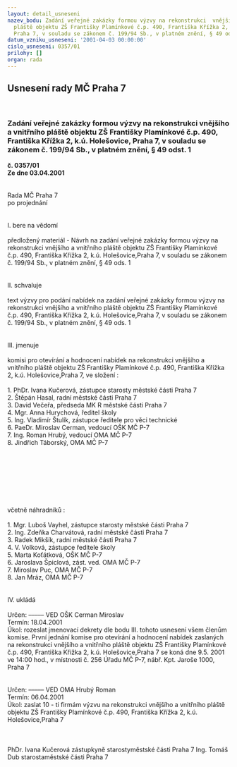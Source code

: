 ```yaml
---
layout: detail_usneseni
nazev_bodu: Zadání veřejné zakázky formou výzvy na rekonstrukci  vnějšího a vnitřního
  pláště objektu ZŠ Františky Plamínkové č.p. 490, Františka Křížka 2, k.ú. Holešovice,
  Praha 7, v souladu se zákonem č. 199/94 Sb., v platném znění, § 49 odst. 1
datum_vzniku_usneseni: '2001-04-03 00:00:00'
cislo_usneseni: 0357/01
prilohy: []
organ: rada
---
```

<div id="ucUsn_pList" class="usn">
	<span><h2>Usnesení rady MČ Praha 7 </h2>
<br></span><div class="standBody">
<span><h3>Zadání veřejné zakázky formou výzvy na rekonstrukci  vnějšího a vnitřního pláště objektu ZŠ Františky Plamínkové č.p. 490, Františka Křížka 2, k.ú. Holešovice, Praha 7, v souladu se zákonem č. 199/94 Sb., v platném znění, § 49 odst. 1</h3></span><div class="center">
		<strong>č. 0357/01</strong><br>
	</div>
<div class="center">
		<strong>Ze dne 03.04.2001</strong><br><br>
	</div>
<br>Rada MČ Praha 7<br>po projednání<br><br><br>I.	bere na vědomí<br><br> předložený materiál - Návrh na zadání veřejné zakázky formou výzvy na rekonstrukci  vnějšího a vnitřního pláště objektu ZŠ Františky Plamínkové č.p. 490, Františka Křížka 2, k.ú. Holešovice,Praha 7, v souladu se zákonem č. 199/94 Sb., v platném znění, § 49 ods. 1<br><br><br>II.	schvaluje <br><br>text výzvy pro podání nabídek na zadání veřejné zakázky formou výzvy na rekonstrukci  vnějšího a vnitřního pláště objektu ZŠ Františky Plamínkové č.p. 490, Františka Křížka 2, k.ú. Holešovice,Praha 7, v souladu se zákonem č. 199/94 Sb., v platném znění, § 49 ods. 1<br><br><br>III.	jmenuje<br><br>komisi pro otevírání a hodnocení nabídek na rekonstrukci  vnějšího a vnitřního pláště objektu ZŠ Františky Plamínkové č.p. 490, Františka Křížka 2, k.ú. Holešovice,Praha 7, ve složení :<br><br>1. PhDr. Ivana Kučerová, zástupce starosty městské části Praha 7<br>2. Štěpán Hasal, radní městské části Praha 7<br>3. David Večeřa, předseda MK R městské části  Praha 7<br>4. Mgr. Anna Hurychová, ředitel školy<br>5. Ing. Vladimír Štulík, zástupce ředitele pro věci technické<br>6. PaeDr. Miroslav Cerman, vedoucí OŠK  MČ P-7<br>7. Ing. Roman Hrubý, vedoucí OMA MČ P-7<br>8. Jindřich Táborský, OMA MČ P-7<br><br><br><br><br><br><br><br><br>včetně náhradníků :<br><br>1. Mgr. Luboš Vayhel, zástupce starosty městské části Praha 7<br>2. Ing. Zdeňka Charvátová, radní městské části Praha 7<br>3. Radek Mikšík, radní městské části Praha 7<br>4. V. Volková, zástupce ředitele školy<br>5. Marta Koťátková, OŠK MČ P-7<br>6. Jaroslava Špiclová, zást. ved. OMA MČ  P-7<br>7. Miroslav Puc, OMA  MČ  P-7<br>8. Jan Mráz, OMA  MČ  P-7 <br><br><br>IV.	ukládá <br><br> Určen:	–––––	VED OŠK Cerman Miroslav<br>Termín: 18.04.2001<br>Úkol:	rozeslat jmenovací dekrety dle bodu III. tohoto usnesení všem členům komise. První jednání komise pro otevírání a hodnocení nabídek zaslaných na rekonstrukci  vnějšího a vnitřního pláště objektu ZŠ Františky Plamínkové č.p. 490, Františka Křižka 2, k.ú. Holešovice,Praha 7 se koná dne 9.5. 2001 ve 14:00  hod., v místnosti č. 256 Úřadu  MČ P-7, nábř. Kpt. Jaroše 1000, Praha 7 <br> <br><br> Určen:	–––––	VED OMA Hrubý Roman<br>Termín: 06.04.2001<br>Úkol:	zaslat 10 - ti firmám výzvu na rekonstrukci  vnějšího a vnitřního pláště objektu ZŠ Františky Plamínkové č.p. 490, Františka Křížka 2, k.ú. Holešovice,Praha 7 <br> <br><br> 	<br>PhDr. Ivana Kučerová zástupkyně starostyměstské části Praha 7	Ing. Tomáš Dub starostaměstské části Praha 7<br>	<br><br>
</div>
</div>
